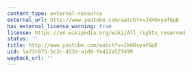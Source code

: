 ```yaml
---
content_type: external-resource
external_url: http://www.youtube.com/watch?v=JkHOxyafGpE
has_external_license_warning: true
license: https://en.wikipedia.org/wiki/All_rights_reserved
status: ''
title: http://www.youtube.com/watch?v=JkHOxyafGpE
uid: 5a73c875-5c3c-453e-a1d8-fe412a52f499
wayback_url: ''
---
```

